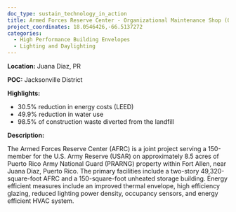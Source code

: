 ```yaml
---
doc_type: sustain_technology_in_action
title: Armed Forces Reserve Center - Organizational Maintenance Shop (OMS) - Unheated Storage (UNH STR)
project_coordinates: 18.0546426,-66.5137272
categories:
  - High Performance Building Envelopes
  - Lighting and Daylighting
---
```


**Location:** Juana Diaz, PR

**POC:** Jacksonville District

**Highlights:**

- 30.5% reduction in energy costs (LEED)
- 49.9% reduction in water use
- 98.5% of construction waste diverted from the landfill

**Description:**

The Armed Forces Reserve Center (AFRC) is a joint project serving a 150-member for the U.S. Army Reserve (USAR) on approximately 8.5 acres of Puerto Rico Army National Guard (PRARNG) property within Fort Allen, near Juana Diaz, Puerto Rico. The primary facilities include a two-story 49,320-square-foot AFRC and a 150-square-foot unheated storage building. Energy efficient measures include an improved thermal envelope, high efficiency glazing, reduced lighting power density, occupancy sensors, and energy efficient HVAC system.
